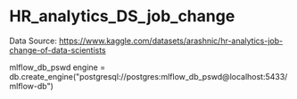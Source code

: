 # HR_analytics_DS_job_change

Data Source: https://www.kaggle.com/datasets/arashnic/hr-analytics-job-change-of-data-scientists

mlflow_db_pswd
engine = db.create_engine("postgresql://postgres:mlflow_db_pswd@localhost:5433/mlflow-db")